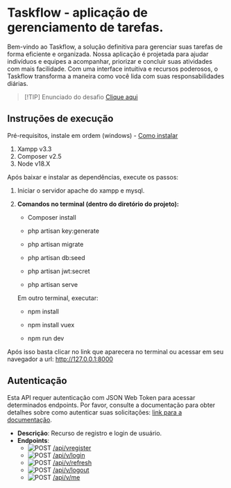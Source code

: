 # Taskflow - aplicação de gerenciamento de tarefas.

Bem-vindo ao Taskflow, a solução definitiva para gerenciar suas tarefas de forma eficiente e organizada. Nossa aplicação é projetada para ajudar indivíduos e equipes a acompanhar, priorizar e concluir suas atividades com mais facilidade. Com uma interface intuitiva e recursos poderosos, o Taskflow transforma a maneira como você lida com suas responsabilidades diárias.




> [!TIP] Enunciado do desafio
> [Clique aqui](/docs/enunciado_teste_pratico.md)

<!-- 
> [!NOTE] Enunciado do desafio
> tetete
> 
> [!TIP]
> Helpful advice for doing things better or more easily.

> [!IMPORTANT]
> Key information users need to know to achieve their goal.

> [!WARNING]
> Urgent info that needs immediate user attention to avoid problems.

> [!CAUTION]
> Advises about risks or negative outcomes of certain actions. -->


## Instruções de execução

Pré-requisitos, instale em ordem (windows) - [Como instalar](/docs/instalacao_dependencias_execucao.md)
1. Xampp v3.3 
2. Composer v2.5 
3. Node v18.X 
 
Após baixar e instalar as dependências, execute os passos:

1. Iniciar o servidor apache do xampp e mysql.

2. **Comandos no terminal (dentro do diretório do projeto):**

   - Composer install

   - php artisan key:generate

   - php artisan migrate
  
   - php artisan db:seed
   
   - php artisan jwt:secret

   - php artisan serve
   
   Em outro terminal, executar:  

   - npm install
   
   - npm install vuex
   
   - npm run dev

Após isso basta clicar no link que aparecera no terminal ou acessar em seu navegador a url: http://127.0.0.1:8000

  
## Autenticação

Esta API requer autenticação com JSON Web Token para acessar determinados endpoints. Por favor, consulte a documentação para obter detalhes sobre como autenticar suas solicitações: [link para a documentação](/docs/api/instrucoes_de_autenticacao.md).

- **Descrição**: Recurso de registro e login de usuário.
- **Endpoints**:
  - ![POST](https://img.shields.io/badge/HTTP-POST-00CC00)  [ /api/vregister](/docs/api/instrucoes_de_autenticacao.md)
  - ![POST](https://img.shields.io/badge/HTTP-POST-00CC00)  [ /api/v/login](/docs/api/instrucoes_de_autenticacao.md)
  - ![POST](https://img.shields.io/badge/HTTP-POST-00CC00)  [ /api/v/refresh](/docs/api/instrucoes_de_autenticacao.md)
  - ![POST](https://img.shields.io/badge/HTTP-POST-00CC00)  [ /api/v/logout](/docs/api/instrucoes_de_autenticacao.md)
  - ![POST](https://img.shields.io/badge/HTTP-POST-00CC00)  [ /api/v/me](/docs/api/instrucoes_de_autenticacao.md)



<!-- > [!NOTE]
> Useful information that users should know, even when skimming content.

> [!TIP]
> Helpful advice for doing things better or more easily.

> [!IMPORTANT]
> Key information users need to know to achieve their goal.

> [!WARNING]
> Urgent info that needs immediate user attention to avoid problems.

> [!CAUTION]
> Advises about risks or negative outcomes of certain actions. -->
